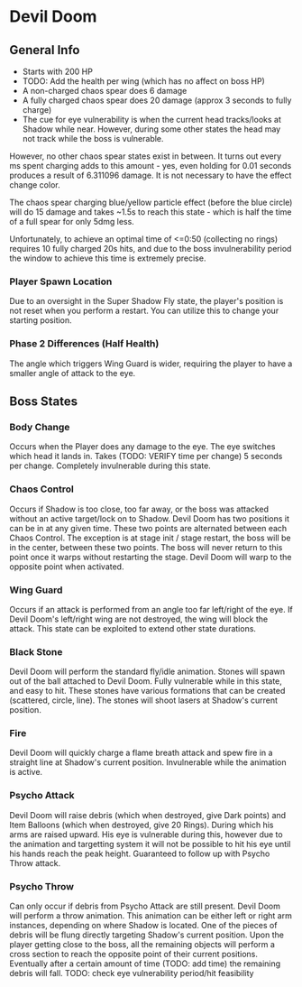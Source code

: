 # Devil Doom

## General Info 
* Starts with 200 HP
* TODO: Add the health per wing (which has no affect on boss HP)
* A non-charged chaos spear does 6 damage
* A fully charged chaos spear does 20 damage (approx 3 seconds to fully charge)
* The cue for eye vulnerability is when the current head tracks/looks at Shadow while near. However, during some other states the head may not track while the boss is vulnerable.

However, no other chaos spear states exist in between. It turns out every ms spent charging adds to this amount - yes, even holding for 0.01 seconds produces a result of 6.311096 damage. It is not necessary to have the effect change color.

The chaos spear charging blue/yellow particle effect (before the blue circle) will do 15 damage and takes ~1.5s to reach this state - which is half the time of a full spear for only 5dmg less.

Unfortunately, to achieve an optimal time of <=0:50 (collecting no rings) requires 10 fully charged 20s hits, and due to the boss invulnerability period the window to achieve this time is extremely precise.

### Player Spawn Location
Due to an oversight in the Super Shadow Fly state, the player's position is not reset when you perform a restart. You can utilize this to change your starting position.

### Phase 2 Differences (Half Health)
The angle which triggers Wing Guard is wider, requiring the player to have a smaller angle of attack to the eye.

## Boss States

### Body Change
Occurs when the Player does any damage to the eye.
The eye switches which head it lands in. Takes (TODO: VERIFY time per change) 5 seconds per change.
Completely invulnerable during this state.

### Chaos Control
Occurs if Shadow is too close, too far away, or the boss was attacked without an active target/lock on to Shadow.
Devil Doom has two positions it can be in at any given time. These two points are alternated between each Chaos Control.
The exception is at stage init / stage restart, the boss will be in the center, between these two points. The boss will never return to this point once it warps without restarting the stage.
Devil Doom will warp to the opposite point when activated.

### Wing Guard
Occurs if an attack is performed from an angle too far left/right of the eye. If Devil Doom's left/right wing are not destroyed, the wing will block the attack. This state can be exploited to extend other state durations. 

### Black Stone
Devil Doom will perform the standard fly/idle animation. Stones will spawn out of the ball attached to Devil Doom.
Fully vulnerable while in this state, and easy to hit.
These stones have various formations that can be created (scattered, circle, line).
The stones will shoot lasers at Shadow's current position.

### Fire
Devil Doom will quickly charge a flame breath attack and spew fire in a straight line at Shadow's current position.
Invulnerable while the animation is active.

### Psycho Attack
Devil Doom will raise debris (which when destroyed, give Dark points) and Item Balloons (which when destroyed, give 20 Rings).
During which his arms are raised upward.
His eye is vulnerable during this, however due to the animation and targetting system it will not be possible to hit his eye until his hands reach the peak height.
Guaranteed to follow up with Psycho Throw attack.

### Psycho Throw
Can only occur if debris from Psycho Attack are still present. Devil Doom will perform a throw animation. This animation can be either left or right arm instances, depending on where Shadow is located. One of the pieces of debris will be flung directly targeting Shadow's current position. Upon the player getting close to the boss, all the remaining objects will perform a cross section to reach the opposite point of their current positions. Eventually after a certain amount of time (TODO: add time) the remaining debris will fall.
TODO: check eye vulnerability period/hit feasibility